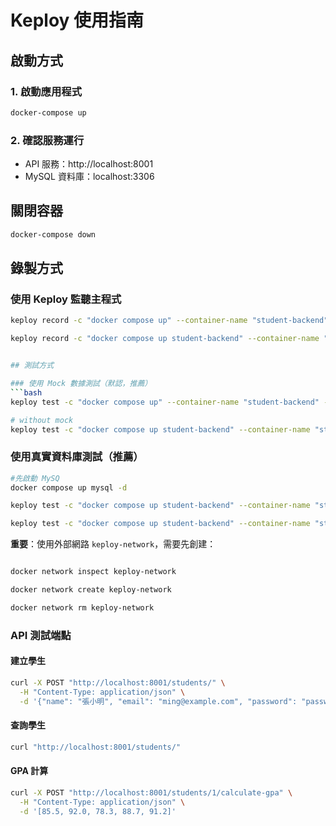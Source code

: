 # Keploy 使用指南

## 啟動方式

### 1. 啟動應用程式
```bash
docker-compose up
```

### 2. 確認服務運行
- API 服務：http://localhost:8001
- MySQL 資料庫：localhost:3306

## 關閉容器

```bash
docker-compose down
```

## 錄製方式

### 使用 Keploy 監聽主程式
```bash
keploy record -c "docker compose up" --container-name "student-backend" -n "keploy-network" --buildDelay 60

keploy record -c "docker compose up student-backend" --container-name "student-backend" -n "keploy-network" --buildDelay 60


## 測試方式

### 使用 Mock 數據測試（默認，推薦）
```bash
keploy test -c "docker compose up" --container-name "student-backend" -n "keploy-network" --delay 10 --buildDelay 60

# without mock
keploy test -c "docker compose up student-backend" --container-name "student-backend" --pass-through-ports 3306 -n "keploy-network"  -t "test-set-1"

```
### 使用真實資料庫測試（推薦）
```bash
#先啟動 MySQ
docker compose up mysql -d

keploy test -c "docker compose up student-backend" --container-name "student-backend" -n "keploy-network" --delay 10 --buildDelay 60

keploy test -c "docker compose up student-backend" --container-name "student-backend" --mocking=false --delay 10 --buildDelay 60

```
**重要**：使用外部網路 `keploy-network`，需要先創建：
```bash

docker network inspect keploy-network

docker network create keploy-network

docker network rm keploy-network

```

### API 測試端點

#### 建立學生
```bash
curl -X POST "http://localhost:8001/students/" \
  -H "Content-Type: application/json" \
  -d '{"name": "張小明", "email": "ming@example.com", "password": "password123"}'
```

#### 查詢學生
```bash
curl "http://localhost:8001/students/"
```

#### GPA 計算
```bash
curl -X POST "http://localhost:8001/students/1/calculate-gpa" \
  -H "Content-Type: application/json" \
  -d '[85.5, 92.0, 78.3, 88.7, 91.2]'
```